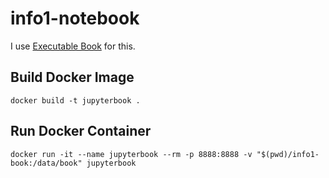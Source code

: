 # info1-notebook

I use [Executable Book](https://executablebooks.org/en/latest/) for this.

## Build Docker Image
```
docker build -t jupyterbook .
```

## Run Docker Container
```
docker run -it --name jupyterbook --rm -p 8888:8888 -v "$(pwd)/info1-book:/data/book" jupyterbook 
```